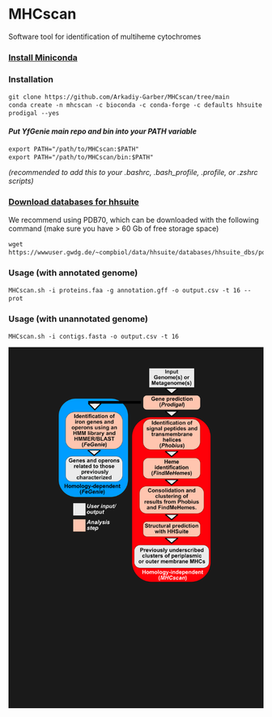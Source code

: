 # MHCscan
Software tool for identification of multiheme cytochromes

### [Install Miniconda](https://docs.conda.io/en/latest/miniconda.html)
### Installation
    git clone https://github.com/Arkadiy-Garber/MHCscan/tree/main
    conda create -n mhcscan -c bioconda -c conda-forge -c defaults hhsuite prodigal --yes
    
#### *Put YfGenie main repo and bin into your PATH variable*

    export PATH="/path/to/MHCscan:$PATH"
    export PATH="/path/to/MHCscan/bin:$PATH"

*(recommended to add this to your .bashrc, .bash_profile, .profile, or .zshrc scripts)*

### [Download databases for hhsuite](https://github.com/soedinglab/hh-suite)
We recommend using PDB70, which can be downloaded with the following command (make sure you have > 60 Gb of free storage space)

    wget https://wwwuser.gwdg.de/~compbiol/data/hhsuite/databases/hhsuite_dbs/pdb70_from_mmcif_latest.tar.gz

### Usage (with annotated genome)
    MHCscan.sh -i proteins.faa -g annotation.gff -o output.csv -t 16 --prot

### Usage (with unannotated genome)
    MHCscan.sh -i contigs.fasta -o output.csv -t 16

![pipeline](https://github.com/Arkadiy-Garber/MHCscan/blob/main/pipeline.png)

